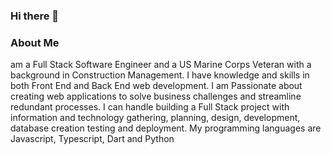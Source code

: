 ### Hi there 👋

<!--
**jackilex/jackilex** is a ✨ _special_ ✨ repository because its `README.md` (this file) appears on your GitHub profile.

Here are some ideas to get you started:

- 🔭 I’m currently working on ...
- 🌱 I’m currently learning Redux, React Native, Next Js
- 👯 I’m looking to collaborate on ...
- 🤔 I’m looking for help with ...
- 💬 Ask me about ...
- 📫 How to reach me: ...
- 😄 Pronouns: ...
- ⚡ Fun fact: ...
-->

### About Me
 am a Full Stack Software Engineer and a US Marine Corps Veteran with a background in Construction Management. I have knowledge and skills in both Front End and Back End web development. I am Passionate about creating web applications to solve business challenges and streamline redundant processes.
I can handle building a Full Stack project with information and technology gathering, planning, design, development, database creation testing and deployment. My programming languages are Javascript, Typescript, Dart and Python


<!-- ### 🔭  On Going project  🔭 - (check it out) 🔭  -->
<!-- [Property management App](https://github.com/jackilex/Property_managment_communication_App) -->

<!-- ### SKILLS & TECHNOLOGIES
#### Full-Stack Web Development languages:
- Front End Languages: HTML5, CSS, JavaScript ES6+
- Frameworks: Bootstrap, jQuery, ReactJS.
- Back End Languages: JavaScript ES6+, OOP
- Databases: MySQL, MongoDB, GitHub
- Server Side: Node.js, Express, RESTful APIs
- Tools: Git, Visual Studio, npm, Figma, Google map API, socket.io, Handlebars, Jest, SuperTest.
- Test: Unit Testing: functions algorithm , Integration Test: Routes & Middleware, Test Driven Development

[Portfolio](https://jackilex.github.io/portfolio_Alex/#/about)
[Linkedin](https://www.linkedin.com/in/alex-saint-victor)

### WHAT I AM WORKING:
#### MICRO SERVICE BACKEND WITH GRAPHQL
- I am currently contracted to help build a micro-service backend for a start up


#### A communication service for Prorperty managers
- I am also building a communication service that will facilitate communication for property managers and their residents
<!-- 🌱 I’m currently learning .
- GraphQL
- Typescript
- Micro-service design

🌱 I’m currently wokring on app and website which will focus to aid enforcing communications for property managers and their clients. (FYI: this repo is set to private, if you are a recruiter that would like to see my progress; please contact me for access)


This project will require both a website and an app

### APP (IOS + Android)
### STAGE 1: Design -
#### Technology - Figma
During this stage i will focus on implementing the visual aspect of the app

### STAGE 2: Front-end 
#### Technology - React Native (Expo framework)
In this stage i will focus on creating components first, screens second, navigation (tab and stack navigation) and lastly the forms

### STAGE 3: Back-end implementation and testing 
#### Technology - Node.js,GRaphQL + Express, Jest
1) Design Database (Data Modeling)
2) Use Test driven development to set up my HTTP request and also using Postman

### Website (React.js)
### STAGE 4: Website Front-end implementation and SEO
#### Technology - React.js
On this stage i will focus on the website design creating all components and pages for the website. At this stage the backend will have already been complete


### STAGE 5: Testing

### Design and Architecture

### Design (preliminry design, current rect native stage)
![](src/design.jpg)

### Architecture
The app will focus on a Micro-service architecture

### Stage 1

![](src/Frame1.jpg)

 -->



